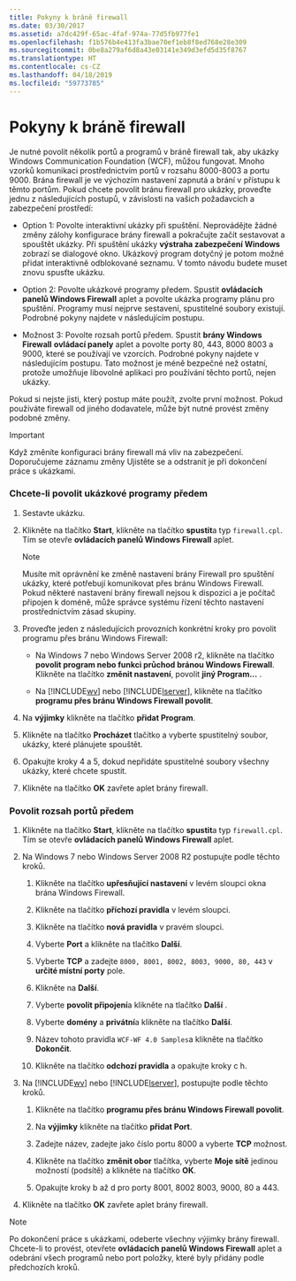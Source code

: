 ```yaml
---
title: Pokyny k bráně firewall
ms.date: 03/30/2017
ms.assetid: a7dc429f-65ac-4faf-974a-77d5fb977fe1
ms.openlocfilehash: f1b576b4e413fa3bae70ef1eb8f8ed768e28e309
ms.sourcegitcommit: 0be8a279af6d8a43e03141e349d3efd5d35f8767
ms.translationtype: HT
ms.contentlocale: cs-CZ
ms.lasthandoff: 04/18/2019
ms.locfileid: "59773785"
---
```

# <a name="firewall-instructions"></a>Pokyny k bráně firewall
Je nutné povolit několik portů a programů v bráně firewall tak, aby ukázky Windows Communication Foundation (WCF), můžou fungovat. Mnoho vzorků komunikaci prostřednictvím portů v rozsahu 8000-8003 a portu 9000. Brána firewall je ve výchozím nastavení zapnutá a brání v přístupu k těmto portům. Pokud chcete povolit bránu firewall pro ukázky, proveďte jednu z následujících postupů, v závislosti na vašich požadavcích a zabezpečení prostředí:  
  
-   Option 1: Povolte interaktivní ukázky při spuštění. Neprovádějte žádné změny zálohy konfigurace brány firewall a pokračujte začít sestavovat a spouštět ukázky. Při spuštění ukázky **výstraha zabezpečení Windows** zobrazí se dialogové okno. Ukázkový program dotyčný je potom možné přidat interaktivně odblokované seznamu. V tomto návodu budete muset znovu spusťte ukázku.  
  
-   Option 2: Povolte ukázkové programy předem. Spustit **ovládacích panelů Windows Firewall** aplet a povolte ukázka programy plánu pro spuštění. Programy musí nejprve sestavení, spustitelné soubory existují. Podrobné pokyny najdete v následujícím postupu.  
  
-   Možnost 3: Povolte rozsah portů předem. Spustit **brány Windows Firewall** **ovládací panely** aplet a povolte porty 80, 443, 8000 8003 a 9000, které se používají ve vzorcích. Podrobné pokyny najdete v následujícím postupu. Tato možnost je méně bezpečné než ostatní, protože umožňuje libovolné aplikaci pro používání těchto portů, nejen ukázky.  
  
 Pokud si nejste jisti, který postup máte použít, zvolte první možnost. Pokud používáte firewall od jiného dodavatele, může být nutné provést změny podobné změny.  
  
> [!IMPORTANT]
>  Když změníte konfiguraci brány firewall má vliv na zabezpečení. Doporučujeme záznamu změny Ujistěte se a odstranit je při dokončení práce s ukázkami.  
  
### <a name="to-enable-samples-programs-in-advance"></a>Chcete-li povolit ukázkové programy předem  
  
1. Sestavte ukázku.  
  
2. Klikněte na tlačítko **Start**, klikněte na tlačítko **spustit**a typ `firewall.cpl`. Tím se otevře **ovládacích panelů Windows Firewall** aplet.  
  
    > [!NOTE]
    >  Musíte mít oprávnění ke změně nastavení brány Firewall pro spuštění ukázky, které potřebují komunikovat přes bránu Windows Firewall. Pokud některé nastavení brány firewall nejsou k dispozici a je počítač připojen k doméně, může správce systému řízení těchto nastavení prostřednictvím zásad skupiny.  
  
3. Proveďte jeden z následujících provozních konkrétní kroky pro povolit programu přes bránu Windows Firewall:  
  
    -   Na Windows 7 nebo Windows Server 2008 r2, klikněte na tlačítko **povolit program nebo funkci průchod bránou Windows Firewall**. Klikněte na tlačítko **změnit nastavení**, povolit **jiný Program...** .  
  
    -   Na [!INCLUDE[wv](../../../../includes/wv-md.md)] nebo [!INCLUDE[lserver](../../../../includes/lserver-md.md)], klikněte na tlačítko **programu přes bránu Windows Firewall povolit**.  
  
4. Na **výjimky** klikněte na tlačítko **přidat Program**.  
  
5. Klikněte na tlačítko **Procházet** tlačítko a vyberte spustitelný soubor, ukázky, které plánujete spouštět.  
  
6. Opakujte kroky 4 a 5, dokud nepřidáte spustitelné soubory všechny ukázky, které chcete spustit.  
  
7. Klikněte na tlačítko **OK** zavřete aplet brány firewall.  
  
### <a name="to-enable-a-port-range-in-advance"></a>Povolit rozsah portů předem  
  
1. Klikněte na tlačítko **Start**, klikněte na tlačítko **spustit**a typ `firewall.cpl`. Tím se otevře **ovládacích panelů Windows Firewall** aplet.  
  
2. Na Windows 7 nebo Windows Server 2008 R2 postupujte podle těchto kroků.  
  
    1.  Klikněte na tlačítko **upřesňující nastavení** v levém sloupci okna brána Windows Firewall.  
  
    2.  Klikněte na tlačítko **příchozí pravidla** v levém sloupci.  
  
    3.  Klikněte na tlačítko **nová pravidla** v pravém sloupci.  
  
    4.  Vyberte **Port** a klikněte na tlačítko **Další**.  
  
    5.  Vyberte **TCP** a zadejte `8000, 8001, 8002, 8003, 9000, 80, 443` v **určité místní porty** pole.  
  
    6.  Klikněte na **Další**.  
  
    7.  Vyberte **povolit připojení**a klikněte na tlačítko **Další** .  
  
    8.  Vyberte **domény** a **privátní**a klikněte na tlačítko **Další**.  
  
    9. Název tohoto pravidla `WCF-WF 4.0 Samples`a klikněte na tlačítko **Dokončit**.  
  
    10. Klikněte na tlačítko **odchozí pravidla** a opakujte kroky c h.  
  
3. Na [!INCLUDE[wv](../../../../includes/wv-md.md)] nebo [!INCLUDE[lserver](../../../../includes/lserver-md.md)], postupujte podle těchto kroků.  
  
    1.  Klikněte na tlačítko **programu přes bránu Windows Firewall povolit**.  
  
    2.  Na **výjimky** klikněte na tlačítko **přidat Port**.  
  
    3.  Zadejte název, zadejte jako číslo portu 8000 a vyberte **TCP** možnost.  
  
    4.  Klikněte na tlačítko **změnit obor** tlačítka, vyberte **Moje sítě** jedinou možností (podsítě) a klikněte na tlačítko **OK**.  
  
    5.  Opakujte kroky b až d pro porty 8001, 8002 8003, 9000, 80 a 443.  
  
4. Klikněte na tlačítko **OK** zavřete aplet brány firewall.  
  
> [!NOTE]
>  Po dokončení práce s ukázkami, odeberte všechny výjimky brány firewall. Chcete-li to provést, otevřete **ovládacích panelů Windows Firewall** aplet a odebrání všech programů nebo port položky, které byly přidány podle předchozích kroků.
